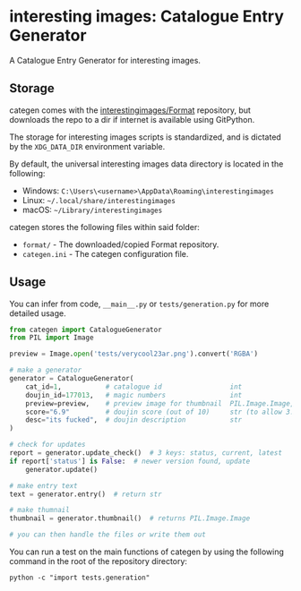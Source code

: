 # interesting images: Catalogue Entry Generator

A Catalogue Entry Generator for interesting images.

## Storage

categen comes with the
[interestingimages/Format]('https://github.com/interestingimages/Format')
repository, but downloads the repo to a dir if internet is available using GitPython.

The storage for interesting images scripts is standardized, and is dictated by the
`XDG_DATA_DIR` environment variable.

By default, the universal interesting images data directory is located in the following:

- Windows: `C:\Users\<username>\AppData\Roaming\interestingimages`
- Linux: `~/.local/share/interestingimages`
- macOS: `~/Library/interestingimages`

categen stores the following files within said folder:

- `format/` - The downloaded/copied Format repository.
- `categen.ini` - The categen configuration file.

## Usage

You can infer from code, `__main__.py` or `tests/generation.py` for more detailed usage.

```python
from categen import CatalogueGenerator
from PIL import Image

preview = Image.open('tests/verycool23ar.png').convert('RGBA')

# make a generator
generator = CatalogueGenerator(
    cat_id=1,           # catalogue id                 int
    doujin_id=177013,   # magic numbers                int
    preview=preview,    # preview image for thumbnail  PIL.Image.Image,
    score="6.9"         # doujin score (out of 10)     str (to allow 3.5 or meh)
    desc="its fucked",  # doujin description           str
)

# check for updates
report = generator.update_check()  # 3 keys: status, current, latest
if report['status'] is False:  # newer version found, update
    generator.update()

# make entry text
text = generator.entry()  # return str

# make thumnail
thumbnail = generator.thumbnail()  # returns PIL.Image.Image

# you can then handle the files or write them out
```

You can run a test on the main functions of categen by using the following command
in the root of the repository directory:

`python -c "import tests.generation"`
